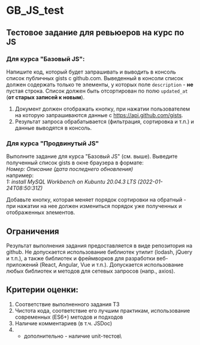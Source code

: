 # GB_JS_test
## Тестовое задание для ревьюеров на курс по JS

### Для курса "Базовый JS":

Напишите код, который будет запрашивать и выводить в консоль список публичных gists c github.com.
Выведенный в консоли список должен содержать только те элементы, у которых поле `description` - <b>не</b> пустая строка. 
Список должен быть отсортирован по полю `updated_at` (<b>от старых записей к новым</b>).
1. Документ должен отображать кнопку, при нажатии пользователем на которую запрашиваются данные с https://api.github.com/gists.
2. Результат запроса обрабатывается (фильтрация, сортировка и т.п.) и данные выводятся в консоль.

### Для курса "Продвинутый JS"

Выполните задание для курса "Базовый JS" (см. выше). Выведите полученный список gists в окне браузера в формате:<br>
<i>Номер: Описание (дата последнего обновления)</i><br>
например: <br>
<i>1: install MySQL Workbench on Kubuntu 20.04.3 LTS (2022-01-24T08:50:31Z)</i><br>

Добавьте кнопку, которая меняет порядок сортировки на обратный - при нажатии на нее должен измениться порядок уже полученных и отображенных элементов.

## Ограничения
Результат выполнения задания предоставляется в виде репозитория на github.
Не допускается использование библиотек утилит (lodash, jQuery и т.п.), а также библиотек и фреймворков для разработки веб-приложений (React, Angular, Vue и т.п.).
Допускается использование любых библиотек и методов для сетевых запросов (напр., axios).

## Критерии оценки:
1. Соответствие выполненного задания ТЗ
2. Чистота кода, соответствие его лучшим практикам, использование современных (ES6+) методов и подходов
3. Наличие комментариев (в т.ч. JSDoc)
4. * дополнительно - наличие unit-тестов\
